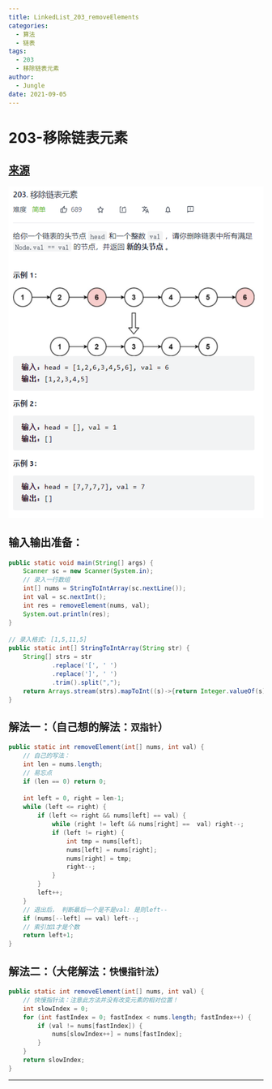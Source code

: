 ```yaml
---
title: LinkedList_203_removeElements
categories:
  - 算法
  - 链表
tags:
  - 203
  - 移除链表元素
author:
  - Jungle
date: 2021-09-05 
---
```






# 203-移除链表元素

## [来源](https://leetcode-cn.com/problems/remove-linked-list-elements/)

![image-20210905192109930](LinkedList-203-removeElements/image-20210905192109930.png)

## 输入输出准备：

```java
public static void main(String[] args) {
    Scanner sc = new Scanner(System.in);
    // 录入一行数组
    int[] nums = StringToIntArray(sc.nextLine());
    int val = sc.nextInt();
    int res = removeElement(nums, val);
    System.out.println(res);
}

// 录入格式: [1,5,11,5]
public static int[] StringToIntArray(String str) {
    String[] strs = str
            .replace('[', ' ')
            .replace(']', ' ')
            .trim().split(",");
    return Arrays.stream(strs).mapToInt((s)->{return Integer.valueOf(s);}).toArray();
}
```

## 解法一：（自己想的解法：`双指针`）

```java
public static int removeElement(int[] nums, int val) {
    // 自己的写法：
    int len = nums.length;
    // 易忘点
    if (len == 0) return 0;

    int left = 0, right = len-1;
    while (left <= right) {
        if (left <= right && nums[left] == val) {
            while (right != left && nums[right] ==  val) right--;
            if (left != right) {
                int tmp = nums[left];
                nums[left] = nums[right];
                nums[right] = tmp;
                right--;
            }
        }
        left++;
    }
    // 退出后， 判断最后一个是不是val: 是则left--
    if (nums[--left] == val) left--;
    // 索引加1才是个数
    return left+1;
}
```

## 解法二：（大佬解法：`快慢指针法`）

```java
public static int removeElement(int[] nums, int val) {
    // 快慢指针法：注意此方法并没有改变元素的相对位置！
    int slowIndex = 0;
    for (int fastIndex = 0; fastIndex < nums.length; fastIndex++) {
        if (val != nums[fastIndex]) {
            nums[slowIndex++] = nums[fastIndex];
        }
    }
    return slowIndex;
}
```

---

